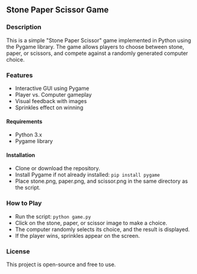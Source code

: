 ## Stone Paper Scissor Game
### Description
This is a simple "Stone Paper Scissor" game implemented in Python using the Pygame library. The game allows players to choose between stone, paper, or scissors, and compete against a randomly generated computer choice.

### Features
- Interactive GUI using Pygame
- Player vs. Computer gameplay
- Visual feedback with images
- Sprinkles effect on winning

#### Requirements
- Python 3.x
- Pygame library

#### Installation
- Clone or download the repository.
- Install Pygame if not already installed:
``pip install pygame``
- Place stone.png, paper.png, and scissor.png in the same directory as the script.

### How to Play
- Run the script:
``python game.py``
- Click on the stone, paper, or scissor image to make a choice.
- The computer randomly selects its choice, and the result is displayed.
- If the player wins, sprinkles appear on the screen.

### License
This project is open-source and free to use.
